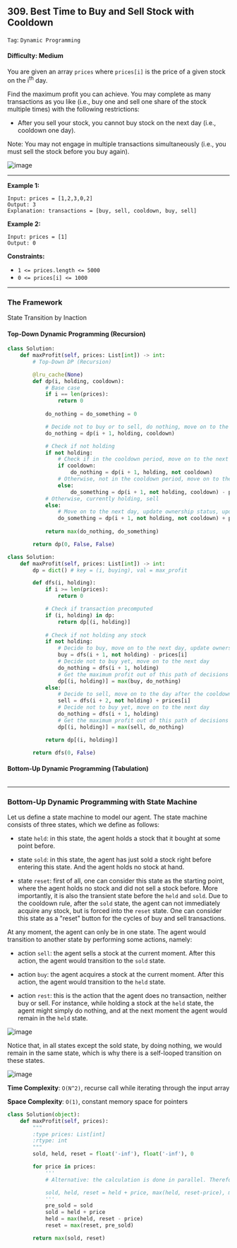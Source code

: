## 309. Best Time to Buy and Sell Stock with Cooldown

```Tag```: ```Dynamic Programming```

#### Difficulty: Medium

You are given an array ```prices``` where ```prices[i]``` is the price of a given stock on the i<sup>th</sup> day.

Find the maximum profit you can achieve. You may complete as many transactions as you like (i.e., buy one and sell one share of the stock multiple times) with the following restrictions:

- After you sell your stock, you cannot buy stock on the next day (i.e., cooldown one day).

Note: You may not engage in multiple transactions simultaneously (i.e., you must sell the stock before you buy again).

![image](https://user-images.githubusercontent.com/35042430/220160328-1349b825-05b0-48de-abe7-6007a3db1207.png)

---

__Example 1:__
```
Input: prices = [1,2,3,0,2]
Output: 3
Explanation: transactions = [buy, sell, cooldown, buy, sell]
```

__Example 2:__
```
Input: prices = [1]
Output: 0
```

__Constraints:__

- ```1 <= prices.length <= 5000```
- ```0 <= prices[i] <= 1000```

---

### The Framework

State Transition by Inaction

#### Top-Down Dynamic Programming (Recursion)

```Python
class Solution:
    def maxProfit(self, prices: List[int]) -> int:
        # Top-Down DP (Recursion)

        @lru_cache(None)
        def dp(i, holding, cooldown):
            # Base case
            if i == len(prices):
                return 0
            
            do_nothing = do_something = 0

            # Decide not to buy or to sell, do nothing, move on to the next day
            do_nothing = dp(i + 1, holding, cooldown)

            # Check if not holding
            if not holding:
                # Check if in the cooldown period, move on to the next day, reset cooldown
                if cooldown:
                    do_nothing = dp(i + 1, holding, not cooldown)
                # Otherwise, not in the cooldown period, move on to the next day, update ownership status, pay price at day ith
                else:
                    do_something = dp(i + 1, not holding, cooldown) - prices[i]
            # Otherwise, currently holding, sell
            else:                
                # Move on to the next day, update ownership status, update cooldown, take profit
                do_something = dp(i + 1, not holding, not cooldown) + prices[i]
            
            return max(do_nothing, do_something)

        return dp(0, False, False)
```

```Python
class Solution:
    def maxProfit(self, prices: List[int]) -> int:
        dp = dict() # key = (i, buying), val = max_profit

        def dfs(i, holding):
            if i >= len(prices):
                return 0

            # Check if transaction precomputed
            if (i, holding) in dp:
                return dp[(i, holding)]
            
            # Check if not holding any stock
            if not holding:
                # Decide to buy, move on to the next day, update ownership status, pay the price at day ith
                buy = dfs(i + 1, not holding) - prices[i]
                # Decide not to buy yet, move on to the next day
                do_nothing = dfs(i + 1, holding)
                # Get the maximum profit out of this path of decisions
                dp[(i, holding)] = max(buy, do_nothing)
            else:
                # Decide to sell, move on to the day after the cooldown period ends, reset ownership status, take the profit
                sell = dfs(i + 2, not holding) + prices[i]
                # Decide not to buy yet, move on to the next day
                do_nothing = dfs(i + 1, holding)
                # Get the maximum profit out of this path of decisions
                dp[(i, holding)] = max(sell, do_nothing)

            return dp[(i, holding)]

        return dfs(0, False)
```

#### Bottom-Up Dynamic Programming (Tabulation)

```Python

```

---

### Bottom-Up Dynamic Programming with State Machine

Let us define a state machine to model our agent. The state machine consists of three states, which we define as follows:

- state ```held```: in this state, the agent holds a stock that it bought at some point before.

- state ```sold```: in this state, the agent has just sold a stock right before entering this state. And the agent holds no stock at hand.

- state ```reset```: first of all, one can consider this state as the starting point, where the agent holds no stock and did not sell a stock before. More importantly, it is also the transient state before the ```held``` and ```sold```. Due to the cooldown rule, after the ```sold``` state, the agent can not immediately acquire any stock, but is forced into the ```reset``` state. One can consider this state as a "reset" button for the cycles of buy and sell transactions.

At any moment, the agent can only be in one state. The agent would transition to another state by performing some actions, namely:

- action ```sell```: the agent sells a stock at the current moment. After this action, the agent would transition to the ```sold``` state.

- action ```buy```: the agent acquires a stock at the current moment. After this action, the agent would transition to the ```held``` state.

- action ```rest```: this is the action that the agent does no transaction, neither buy or sell. For instance, while holding a stock at the ```held``` state, the agent might simply do nothing, and at the next moment the agent would remain in the ```held``` state.

![image](https://leetcode.com/problems/best-time-to-buy-and-sell-stock-with-cooldown/solutions/601810/Figures/309/309_state_machine.png)

Notice that, in all states except the sold state, by doing nothing, we would remain in the same state, which is why there is a self-looped transition on these states.

![image](https://leetcode.com/problems/best-time-to-buy-and-sell-stock-with-cooldown/solutions/601810/Figures/309/309_graph.png)

__Time Complexity__: ```O(N^2)```, recurse call while iterating through the input array

__Space Complexity__: ```O(1)```, constant memory space for pointers

```Python
class Solution(object):
    def maxProfit(self, prices):
        """
        :type prices: List[int]
        :rtype: int
        """
        sold, held, reset = float('-inf'), float('-inf'), 0

        for price in prices:
            '''
            # Alternative: the calculation is done in parallel. Therefore no need to keep temporary variables

            sold, held, reset = held + price, max(held, reset-price), max(reset, sold)
            '''
            pre_sold = sold
            sold = held + price
            held = max(held, reset - price)
            reset = max(reset, pre_sold)

        return max(sold, reset)
```
